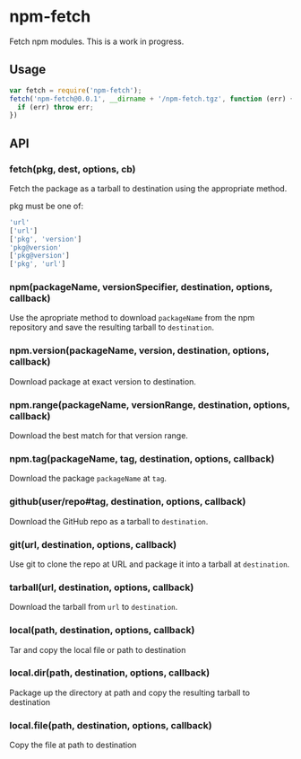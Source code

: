# npm-fetch

Fetch npm modules.  This is a work in progress.

## Usage

```js
var fetch = require('npm-fetch');
fetch('npm-fetch@0.0.1', __dirname + '/npm-fetch.tgz', function (err) {
  if (err) throw err;
})
```

## API

### fetch(pkg, dest, options, cb)

Fetch the package as a tarball to destination using the appropriate method.

pkg must be one of:

```js
'url'
['url']
['pkg', 'version']
'pkg@version'
['pkg@version']
['pkg', 'url']
```

### npm(packageName, versionSpecifier, destination, options, callback)

Use the apropriate method to download `packageName` from the npm repository and save the resulting tarball to `destination`.

### npm.version(packageName, version, destination, options, callback)

Download package at exact version to destination.

### npm.range(packageName, versionRange, destination, options, callback)

Download the best match for that version range.

### npm.tag(packageName, tag, destination, options, callback)

Download the package `packageName` at `tag`.

### github(user/repo#tag, destination, options, callback)

Download the GitHub repo as a tarball to `destination`.

### git(url, destination, options, callback)

Use git to clone the repo at URL and package it into a tarball at `destination`.

### tarball(url, destination, options, callback)

Download the tarball from `url` to `destination`.

### local(path, destination, options, callback)

Tar and copy the local file or path to destination

### local.dir(path, destination, options, callback)

Package up the directory at path and copy the resulting tarball to destination

### local.file(path, destination, options, callback)

Copy the file at path to destination